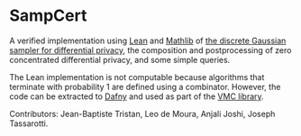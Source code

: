 # SampCert

A verified implementation using [Lean](https://github.com/leanprover/lean4) and [Mathlib](https://github.com/leanprover-community/mathlib4) of [the discrete Gaussian sampler for differential privacy](https://arxiv.org/abs/2004.00010), the composition and postprocessing of zero concentrated differential privacy, and some simple queries.

The Lean implementation is not computable because algorithms that terminate with probability 1 are defined using a combinator. However, the code can be extracted to [Dafny](https://dafny.org/) and used as part of the [VMC library](https://github.com/dafny-lang/Dafny-VMC).  

Contributors: Jean-Baptiste Tristan, Leo de Moura, Anjali Joshi, Joseph Tassarotti.

